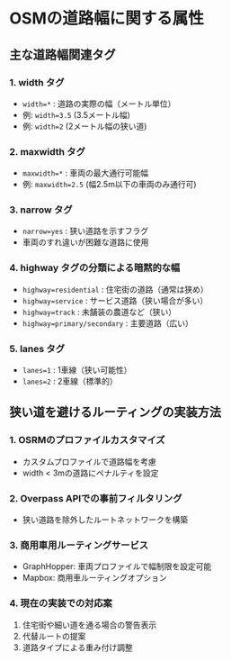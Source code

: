 # OSMの道路幅に関する属性

## 主な道路幅関連タグ

### 1. width タグ
- `width=*` : 道路の実際の幅（メートル単位）
- 例: `width=3.5` (3.5メートル幅)
- 例: `width=2` (2メートル幅の狭い道)

### 2. maxwidth タグ
- `maxwidth=*` : 車両の最大通行可能幅
- 例: `maxwidth=2.5` (幅2.5m以下の車両のみ通行可)

### 3. narrow タグ
- `narrow=yes` : 狭い道路を示すフラグ
- 車両のすれ違いが困難な道路に使用

### 4. highway タグの分類による暗黙的な幅
- `highway=residential` : 住宅街の道路（通常は狭め）
- `highway=service` : サービス道路（狭い場合が多い）
- `highway=track` : 未舗装の農道など（狭い）
- `highway=primary/secondary` : 主要道路（広い）

### 5. lanes タグ
- `lanes=1` : 1車線（狭い可能性）
- `lanes=2` : 2車線（標準的）

## 狭い道を避けるルーティングの実装方法

### 1. OSRMのプロファイルカスタマイズ
- カスタムプロファイルで道路幅を考慮
- width < 3mの道路にペナルティを設定

### 2. Overpass APIでの事前フィルタリング
- 狭い道路を除外したルートネットワークを構築

### 3. 商用車用ルーティングサービス
- GraphHopper: 車両プロファイルで幅制限を設定可能
- Mapbox: 商用車ルーティングオプション

### 4. 現在の実装での対応案
1. 住宅街や細い道を通る場合の警告表示
2. 代替ルートの提案
3. 道路タイプによる重み付け調整